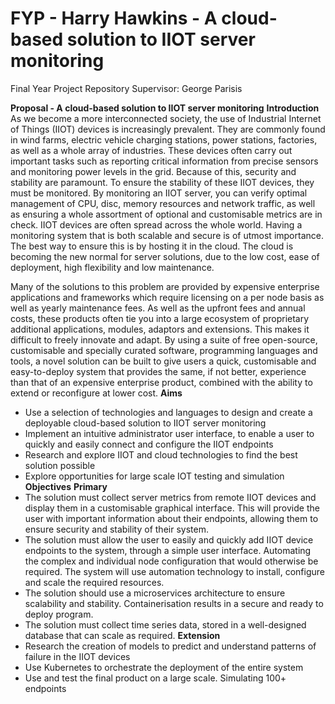 
# FYP - Harry Hawkins - A cloud-based solution to IIOT server monitoring
Final Year Project Repository
Supervisor: George Parisis

**Proposal - A cloud-based solution to IIOT server monitoring**
**Introduction**
As we become a more interconnected society, the use of Industrial Internet of Things (IIOT) devices is increasingly prevalent. They are commonly found in wind farms, electric vehicle charging stations, power stations, factories, as well as a whole array of industries. These devices often carry out important tasks such as reporting critical information from precise sensors and monitoring power levels in the grid. Because of this, security and stability are paramount. To ensure the stability of these IIOT devices, they must be monitored. By monitoring an IIOT server, you can verify optimal management of CPU, disc, memory resources and network traffic, as well as ensuring a whole assortment of optional and customisable metrics are in check. IIOT devices are often spread across the whole world. Having a monitoring system that is both scalable and secure is of utmost importance. The best way to ensure this is by hosting it in the cloud. The cloud is becoming the new normal for server solutions, due to the low cost, ease of deployment, high flexibility and low maintenance. 

Many of the solutions to this problem are provided by expensive enterprise applications and frameworks which require licensing on a per node basis as well as yearly maintenance fees. As well as the upfront fees and annual costs, these products often tie you into a large ecosystem of proprietary additional applications, modules, adaptors and extensions. This makes it difficult to freely innovate and adapt. By using a suite of free open-source, customisable and specially curated software, programming languages and tools, a novel solution can be built to give users a quick, customisable and easy-to-deploy system that provides the same, if not better, experience than that of an expensive enterprise product, combined with the ability to extend or reconfigure at lower cost.
**Aims**
-	Use a selection of technologies and languages to design and create a deployable cloud-based solution to IIOT server monitoring
-	Implement an intuitive administrator user interface, to enable a user to quickly and easily connect and configure the IIOT endpoints
-	Research and explore IIOT and cloud technologies to find the best solution possible
-	Explore opportunities for large scale IOT testing and simulation
**Objectives**
**Primary**
-	The solution must collect server metrics from remote IIOT devices and display them in a customisable graphical interface. This will provide the user with important information about their endpoints, allowing them to ensure security and stability of their system.
-	The solution must allow the user to easily and quickly add IIOT device endpoints to the system, through a simple user interface. Automating the complex and individual node configuration that would otherwise be required. The system will use automation technology to install, configure and scale the required resources.
-	The solution should use a microservices architecture to ensure scalability and stability. Containerisation results in a secure and ready to deploy program. 
-	The solution must collect time series data, stored in a well-designed database that can scale as required.
**Extension**
-	Research the creation of models to predict and understand patterns of failure in the IIOT devices
-	Use Kubernetes to orchestrate the deployment of the entire system
-	Use and test the final product on a large scale. Simulating 100+ endpoints 

